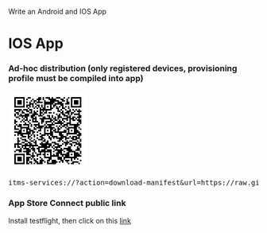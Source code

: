 Write an Android and IOS App

# IOS App

### Ad-hoc distribution (only registered devices, provisioning profile must be compiled into app)

![QR Code for IOS App](https://github.com/raspberrypisig/qrcode-rpi/raw/master/approach2/qr.jpg)

<pre>itms-services://?action=download-manifest&url=https://raw.githubusercontent.com/raspberrypisig/qrcode-rpi/master/approach2/manifest.plist</pre>

### App Store Connect public link

Install testflight, then click on this [link](https://testflight.apple.com/join/IzRPW0i1)


